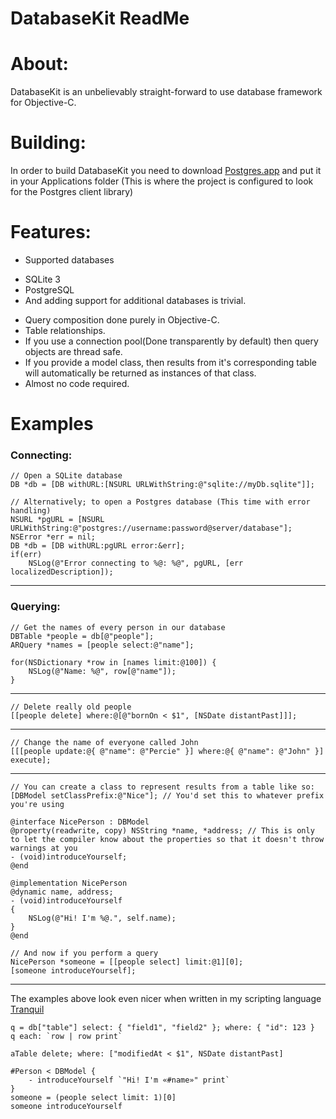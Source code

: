  DatabaseKit ReadMe
=====================

About:
======
DatabaseKit is an unbelievably straight-forward to use database framework for Objective-C.

Building:
=========

In order to build DatabaseKit you need to download [Postgres.app](http://postgresapp.com) and put it in your Applications folder (This is where the project is configured to look for the Postgres client library)

Features:
=========
 * Supported databases
  - SQLite 3
  - PostgreSQL
  - And adding support for additional databases is trivial.
 * Query composition done purely in Objective-C.
 * Table relationships.
 * If you use a connection pool(Done transparently by default) then query objects are thread safe.
 * If you provide a model class, then results from it's corresponding table will automatically be returned as instances of that class.
 * Almost no code required.

Examples
=============

### Connecting:

    // Open a SQLite database
    DB *db = [DB withURL:[NSURL URLWithString:@"sqlite://myDb.sqlite"]];

    // Alternatively; to open a Postgres database (This time with error handling)    
    NSURL *pgURL = [NSURL URLWithString:@"postgres://username:password@server/database"];
    NSError *err = nil;
    DB *db = [DB withURL:pgURL error:&err];
    if(err)
        NSLog(@"Error connecting to %@: %@", pgURL, [err localizedDescription]);

---

### Querying:

    // Get the names of every person in our database
    DBTable *people = db[@"people"];
    ARQuery *names = [people select:@"name"];
    
    for(NSDictionary *row in [names limit:@100]) {
        NSLog(@"Name: %@", row[@"name"]);
    }

---
    // Delete really old people
    [[people delete] where:@[@"bornOn < $1", [NSDate distantPast]]];
---
    // Change the name of everyone called John
    [[[people update:@{ @"name": @"Percie" }] where:@{ @"name": @"John" }] execute];
--- 
    // You can create a class to represent results from a table like so:
    [DBModel setClassPrefix:@"Nice"]; // You'd set this to whatever prefix you're using
    
    @interface NicePerson : DBModel
    @property(readwrite, copy) NSString *name, *address; // This is only to let the compiler know about the properties so that it doesn't throw warnings at you
    - (void)introduceYourself;
    @end
    
    @implementation NicePerson
    @dynamic name, address;
    - (void)introduceYourself
    {
        NSLog(@"Hi! I'm %@.", self.name);
    }
    @end
    
    // And now if you perform a query
    NicePerson *someone = [[people select] limit:@1][0];
    [someone introduceYourself];
---
The examples above look even nicer when written in my scripting language [Tranquil](http://github.com/fjolnir/Tranquil)

    q = db["table"] select: { "field1", "field2" }; where: { "id": 123 }
    q each: `row | row print`
    
    aTable delete; where: ["modifiedAt < $1", NSDate distantPast]
    
    #Person < DBModel {
        - introduceYourself `"Hi! I'm «#name»" print`
    }
    someone = (people select limit: 1)[0]
    someone introduceYourself
